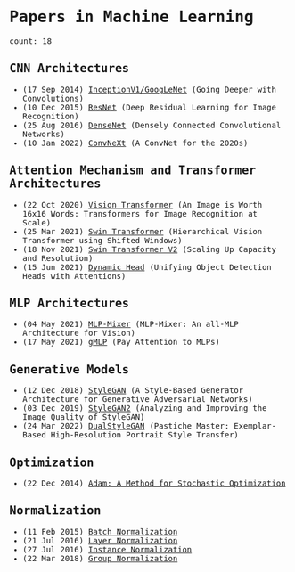 <span style="font-family:monospace">

# Papers in Machine Learning

count: 18

## CNN Architectures

* (17 Sep 2014) [InceptionV1/GoogLeNet](https://arxiv.org/abs/1409.4842) (Going Deeper with Convolutions)
* (10 Dec 2015) [ResNet](https://arxiv.org/abs/1512.03385) (Deep Residual Learning for Image Recognition)
* (25 Aug 2016) [DenseNet](https://arxiv.org/abs/1608.06993) (Densely Connected Convolutional Networks)
* (10 Jan 2022) [ConvNeXt](https://arxiv.org/abs/2201.03545) (A ConvNet for the 2020s)

## Attention Mechanism and Transformer Architectures

* (22 Oct 2020) [Vision Transformer](https://arxiv.org/abs/2010.11929) (An Image is Worth 16x16 Words: Transformers for Image Recognition at Scale)
* (25 Mar 2021) [Swin Transformer](https://arxiv.org/abs/2103.14030) (Hierarchical Vision Transformer using Shifted Windows)
* (18 Nov 2021) [Swin Transformer V2](https://arxiv.org/abs/2111.09883) (Scaling Up Capacity and Resolution)
* (15 Jun 2021) [Dynamic Head](https://arxiv.org/abs/2106.08322) (Unifying Object Detection Heads with Attentions)

## MLP Architectures

* (04 May 2021) [MLP-Mixer](https://arxiv.org/abs/2105.01601) (MLP-Mixer: An all-MLP Architecture for Vision)
* (17 May 2021) [gMLP](https://arxiv.org/abs/2105.08050) (Pay Attention to MLPs)

## Generative Models

* (12 Dec 2018) [StyleGAN](https://arxiv.org/abs/1812.04948) (A Style-Based Generator Architecture for Generative Adversarial Networks)
* (03 Dec 2019) [StyleGAN2](https://arxiv.org/abs/1912.04958) (Analyzing and Improving the Image Quality of StyleGAN)
* (24 Mar 2022) [DualStyleGAN](https://arxiv.org/abs/2203.13248) (Pastiche Master: Exemplar-Based High-Resolution Portrait Style Transfer)

## Optimization

* (22 Dec 2014) [Adam: A Method for Stochastic Optimization](https://arxiv.org/abs/1412.6980)

## Normalization

* (11 Feb 2015) [Batch Normalization](https://arxiv.org/abs/1502.03167)
* (21 Jul 2016) [Layer Normalization](https://arxiv.org/abs/1607.06450)
* (27 Jul 2016) [Instance Normalization](https://arxiv.org/abs/1607.08022)
* (22 Mar 2018) [Group Normalization](https://arxiv.org/abs/1803.08494)
